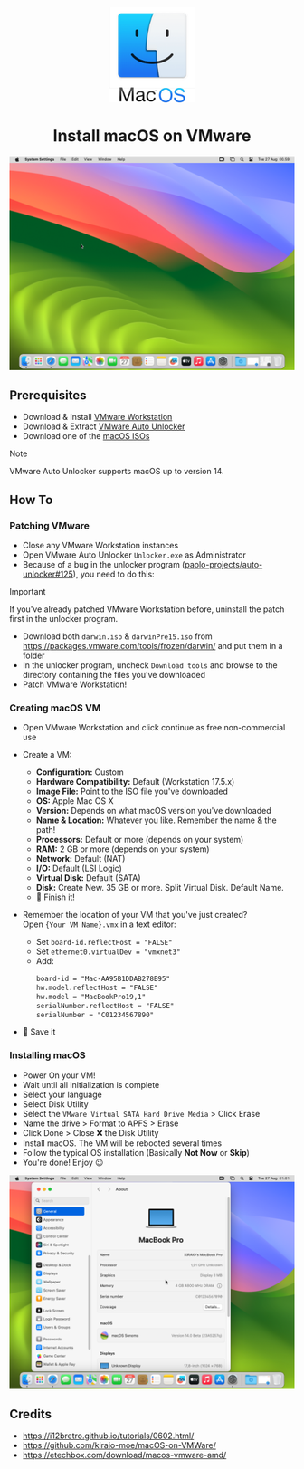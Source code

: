 <div align="center">
    <img src="./images/mac-logo.png" width="30%" />
    <h1>Install macOS on VMware</h1>
</div>

![macOS Desktop](./images/screenshot-0.png)

## Prerequisites

- Download & Install [VMware Workstation](https://www.techspot.com/downloads/189-vmware-workstation-for-windows.html "Download VMware Workstation on TechSpot")
- Download & Extract [VMware Auto Unlocker](https://github.com/paolo-projects/auto-unlocker/releases "Download VMware Auto Unlocker on GitHub")
- Download one of the [macOS ISOs](https://data.pyenb.network/macOS/isos/ "Visit Pyenb macOS ISO repository")

> [!NOTE]  
> VMware Auto Unlocker supports macOS up to version 14.

## How To

### Patching VMware

- Close any VMware Workstation instances
- Open VMware Auto Unlocker `Unlocker.exe` as Administrator
- Because of a bug in the unlocker program ([paolo-projects/auto-unlocker#125](https://github.com/paolo-projects/auto-unlocker/issues/125)), you need to do this:

> [!IMPORTANT]  
> If you've already patched VMware Workstation before, uninstall the patch first in the unlocker program.

- Download both `darwin.iso` & `darwinPre15.iso` from <https://packages.vmware.com/tools/frozen/darwin/> and put them in a folder
- In the unlocker program, uncheck `Download tools` and browse to the directory containing the files you've downloaded
- Patch VMware Workstation!

### Creating macOS VM

- Open VMware Workstation and click continue as free non-commercial use
- Create a VM:
  - **Configuration:** Custom
  - **Hardware Compatibility:** Default (Workstation 17.5.x)
  - **Image File:** Point to the ISO file you've downloaded
  - **OS:** Apple Mac OS X
  - **Version:** Depends on what macOS version you've downloaded
  - **Name & Location:** Whatever you like. Remember the name & the path!
  - **Processors:** Default or more (depends on your system)
  - **RAM:** 2 GB or more (depends on your system)
  - **Network:** Default (NAT)
  - **I/O:** Default (LSI Logic)
  - **Virtual Disk:** Default (SATA)
  - **Disk:** Create New. 35 GB or more. Split Virtual Disk. Default Name.
  - 🤜 Finish it!

- Remember the location of your VM that you've just created?  
  Open `{Your VM Name}.vmx` in a text editor:
  - Set `board-id.reflectHost = "FALSE"`
  - Set `ethernet0.virtualDev = "vmxnet3"`
  - Add:
    ```
    board-id = "Mac-AA95B1DDAB278B95"
    hw.model.reflectHost = "FALSE"
    hw.model = "MacBookPro19,1"
    serialNumber.reflectHost = "FALSE"
    serialNumber = "C01234567890"
    ```

- 💾 Save it

### Installing macOS

- Power On your VM!
- Wait until all initialization is complete
- Select your language
- Select Disk Utility
- Select the `VMware Virtual SATA Hard Drive Media` > Click Erase
- Name the drive > Format to APFS > Erase
- Click Done > Close ❌ the Disk Utility
- Install macOS. The VM will be rebooted several times
- Follow the typical OS installation (Basically **Not Now** or **Skip**)
- You're done! Enjoy 😉

![macOS Info](./images/screenshot-1.png)

## Credits

- https://i12bretro.github.io/tutorials/0602.html/
- https://github.com/kiraio-moe/macOS-on-VMWare/
- https://etechbox.com/download/macos-vmware-amd/